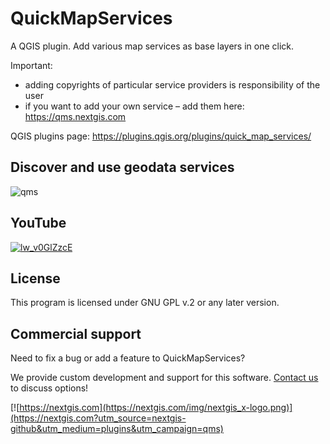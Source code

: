 # QuickMapServices

A QGIS plugin. Add various map services as base layers in one click. 

Important:
- adding copyrights of particular service providers is responsibility of the user
- if you want to add your own service – add them here: https://qms.nextgis.com

QGIS plugins page: https://plugins.qgis.org/plugins/quick_map_services/ 

## Discover and use geodata services

![qms](https://github.com/nextgis/quickmapservices/assets/101568545/54c40a19-0077-4bfb-abf0-8464e3d194dc)

## YouTube

[![lw_v0GlZzcE](https://github.com/nextgis/quickmapservices/assets/101568545/e0616e45-ac53-42d5-8c65-7533c0a45107)](https://youtu.be/lw_v0GlZzcE)

## License

This program is licensed under GNU GPL v.2 or any later version.

## Commercial support

Need to fix a bug or add a feature to QuickMapServices?

We provide custom development and support for this software. [Contact us](https://nextgis.com/contact/?utm_source=nextgis-github&utm_medium=plugins&utm_campaign=qms) to discuss options!


[![https://nextgis.com](https://nextgis.com/img/nextgis_x-logo.png)](https://nextgis.com?utm_source=nextgis-github&utm_medium=plugins&utm_campaign=qms)
